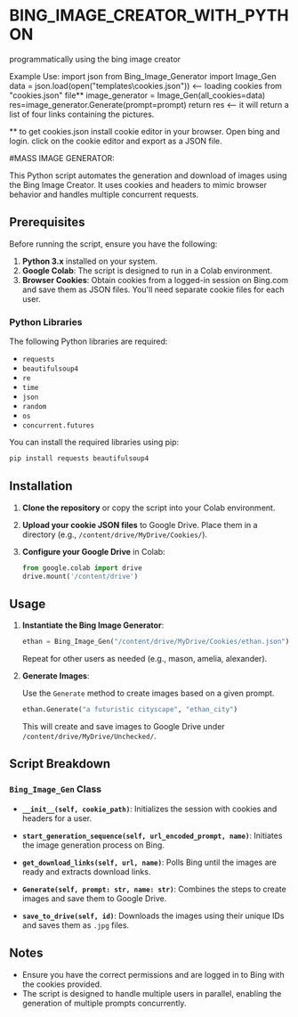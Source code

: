 # BING_IMAGE_CREATOR_WITH_PYTHON
programmatically using the bing image creator

Example Use:
import json
from Bing_Image_Generator import Image_Gen
data = json.load(open("templates\cookies.json")) <-- loading cookies from "cookies.json" file**
image_generator = Image_Gen(all_cookies=data)
res=image_generator.Generate(prompt=prompt)
return res <-- it will return a list of four links containing the pictures.


** to get cookies.json install cookie editor in your browser. Open bing and login. click on the cookie editor and export as a JSON file.


#MASS IMAGE GENERATOR:

This Python script automates the generation and download of images using the Bing Image Creator. It uses cookies and headers to mimic browser behavior and handles multiple concurrent requests.

## Prerequisites

Before running the script, ensure you have the following:

1. **Python 3.x** installed on your system.
2. **Google Colab**: The script is designed to run in a Colab environment.
3. **Browser Cookies**: Obtain cookies from a logged-in session on Bing.com and save them as JSON files. You'll need separate cookie files for each user.

### Python Libraries

The following Python libraries are required:

- `requests`
- `beautifulsoup4`
- `re`
- `time`
- `json`
- `random`
- `os`
- `concurrent.futures`

You can install the required libraries using pip:

```bash
pip install requests beautifulsoup4
```

## Installation

1. **Clone the repository** or copy the script into your Colab environment.

2. **Upload your cookie JSON files** to Google Drive. Place them in a directory (e.g., `/content/drive/MyDrive/Cookies/`).

3. **Configure your Google Drive** in Colab:

   ```python
   from google.colab import drive
   drive.mount('/content/drive')
   ```

## Usage

1. **Instantiate the Bing Image Generator**:

   ```python
   ethan = Bing_Image_Gen("/content/drive/MyDrive/Cookies/ethan.json")
   ```

   Repeat for other users as needed (e.g., mason, amelia, alexander).

2. **Generate Images**:

   Use the `Generate` method to create images based on a given prompt.

   ```python
   ethan.Generate("a futuristic cityscape", "ethan_city")
   ```

   This will create and save images to Google Drive under `/content/drive/MyDrive/Unchecked/`.

## Script Breakdown

### `Bing_Image_Gen` Class

- **`__init__(self, cookie_path)`**: Initializes the session with cookies and headers for a user.

- **`start_generation_sequence(self, url_encoded_prompt, name)`**: Initiates the image generation process on Bing.

- **`get_download_links(self, url, name)`**: Polls Bing until the images are ready and extracts download links.

- **`Generate(self, prompt: str, name: str)`**: Combines the steps to create images and save them to Google Drive.

- **`save_to_drive(self, id)`**: Downloads the images using their unique IDs and saves them as `.jpg` files.

## Notes

- Ensure you have the correct permissions and are logged in to Bing with the cookies provided.
- The script is designed to handle multiple users in parallel, enabling the generation of multiple prompts concurrently.
